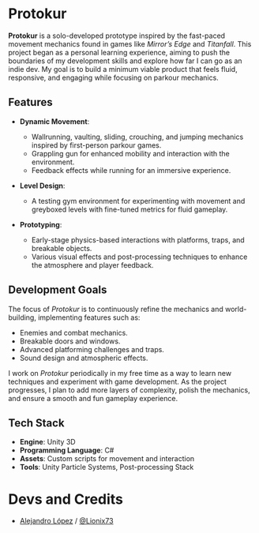 # Protokur

**Protokur** is a solo-developed prototype inspired by the fast-paced movement mechanics found in games like *Mirror’s Edge* and *Titanfall*. This project began as a personal learning experience, aiming to push the boundaries of my development skills and explore how far I can go as an indie dev. My goal is to build a minimum viable product that feels fluid, responsive, and engaging while focusing on parkour mechanics.

## Features

- **Dynamic Movement**: 
  - Wallrunning, vaulting, sliding, crouching, and jumping mechanics inspired by first-person parkour games.
  - Grappling gun for enhanced mobility and interaction with the environment.
  - Feedback effects while running for an immersive experience.

- **Level Design**:
  - A testing gym environment for experimenting with movement and greyboxed levels with fine-tuned metrics for fluid gameplay.

- **Prototyping**:
  - Early-stage physics-based interactions with platforms, traps, and breakable objects.
  - Various visual effects and post-processing techniques to enhance the atmosphere and player feedback.

## Development Goals

The focus of *Protokur* is to continuously refine the mechanics and world-building, implementing features such as:
- Enemies and combat mechanics.
- Breakable doors and windows.
- Advanced platforming challenges and traps.
- Sound design and atmospheric effects.
  
I work on *Protokur* periodically in my free time as a way to learn new techniques and experiment with game development. As the project progresses, I plan to add more layers of complexity, polish the mechanics, and ensure a smooth and fun gameplay experience.

## Tech Stack

- **Engine**: Unity 3D
- **Programming Language**: C#
- **Assets**: Custom scripts for movement and interaction
- **Tools**: Unity Particle Systems, Post-processing Stack

# Devs and Credits
- [Alejandro López](https://www.linkedin.com/in/alejandro-lopez-ramirez-34479b2a1/) / [@Lionix73](https://x.com/Lionix73/)
